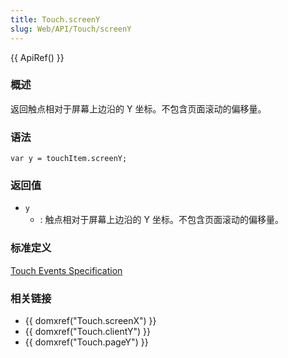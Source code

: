 ```yaml
---
title: Touch.screenY
slug: Web/API/Touch/screenY
---
```

{{ ApiRef() }}

### 概述

返回触点相对于屏幕上边沿的 Y 坐标。不包含页面滚动的偏移量。

### 语法

```plain
var y = touchItem.screenY;
```

### 返回值

- `y`
  - : 触点相对于屏幕上边沿的 Y 坐标。不包含页面滚动的偏移量。

### 标准定义

[Touch Events Specification](http://www.w3.org/TR/touch-events/)

### 相关链接

- {{ domxref("Touch.screenX") }}
- {{ domxref("Touch.clientY") }}
- {{ domxref("Touch.pageY") }}
